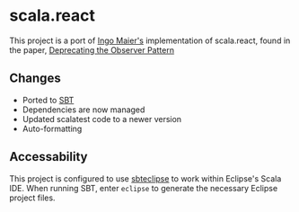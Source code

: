 scala.react
===========

This project is a port of [Ingo Maier's](http://lampwww.epfl.ch/~imaier/) implementation of scala.react, found in the paper, [Deprecating the Observer Pattern](http://lampwww.epfl.ch/~imaier/pub/DeprecatingObserversTR2010.pdf)

Changes
-------

 * Ported to [SBT](https://github.com/harrah/xsbt/wiki)
 * Dependencies are now managed
 * Updated scalatest code to a newer version
 * Auto-formatting

Accessability
-------------

This project is configured to use [sbteclipse](https://github.com/typesafehub/sbteclipse) to work within Eclipse's Scala IDE. When running SBT, enter `eclipse` to generate the necessary Eclipse project files.